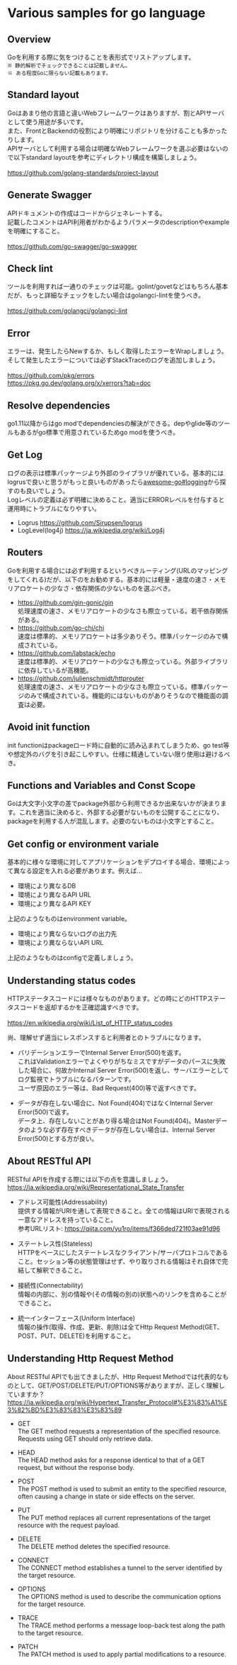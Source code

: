 # Various samples for go language

## Overview
Goを利用する際に気をつけることを表形式でリストアップします。  
`※ 静的解析でチェックできることは記載しません。`  
`※ ある程度Goに限らない記載もあります。`  

## Standard layout  
Goはあまり他の言語と違いWebフレームワークはありますが、割とAPIサーバとして使う用途が多いです。  
また、FrontとBackendの役割により明確にリポジトリを分けることも多かったりします。  
APIサーバとして利用する場合は明確なWebフレームワークを選ぶ必要はないので以下standard layoutを参考にディレクトリ構成を構築しましょう。  
\
https://github.com/golang-standards/project-layout

## Generate Swagger  
APIドキュメントの作成はコードからジェネレートする。  
記載したコメントはAPI利用者がわかるようパラメータのdescriptionやexampleを明確にすること。  
\
https://github.com/go-swagger/go-swagger

## Check lint  
ツールを利用すれば一通りのチェックは可能。golint/govetなどはもちろん基本だが、もっと詳細なチェックをしたい場合はgolangci-lintを使うべき。  
\
https://github.com/golangci/golangci-lint

## Error  
エラーは、発生したらNewするか、もしく取得したエラーをWrapしましょう。そして発生したエラーについては必ずStackTraceのログを追加しましょう。  
\
https://github.com/pkg/errors  
https://pkg.go.dev/golang.org/x/xerrors?tab=doc  

## Resolve dependencies
go1.11以降からはgo modでdependenciesの解決ができる。depやglide等のツールもあるがgo標準で用意されているためgo modを使うべき。

## Get Log
ログの表示は標準パッケージより外部のライブラリが優れている。基本的にはlogrusで良いと思うがもっと良いものがあったら[awesome-go#logging](https://github.com/avelino/awesome-go#logging)から探すのも良いでしょう。  
Logレベルの定義は必ず明確に決めること。適当にERRORレベルを付与すると運用時にトラブルになりやすい。  
- Logrus
https://github.com/Sirupsen/logrus
- LogLevel(log4j)
https://ja.wikipedia.org/wiki/Log4j

## Routers
Goを利用する場合には必ず利用するというべきルーティング(URLのマッピングをしてくれる)だが、以下のをお勧めする。基本的には軽量・速度の速さ・メモリアロケートの少なさ・依存関係の少ないものを選ぶべき。  
- https://github.com/gin-gonic/gin  
処理速度の速さ、メモリアロケートの少なさも際立っている。若干依存関係がある。
- https://github.com/go-chi/chi  
速度は標準的、メモリアロケートは多少ありそう。標準パッケージのみで構成されている。
- https://github.com/labstack/echo  
速度は標準的、メモリアロケートの少なさも際立っている。外部ライブラリに依存しているが高機能。
- https://github.com/julienschmidt/httprouter  
処理速度の速さ、メモリアロケートの少なさも際立っている。標準パッケージのみで構成されている。機能的にはないものがありそうなので機能面の調査は必要。

## Avoid init function
init functionはpackageロード時に自動的に読み込まれてしまうため、go test等や想定外のバグを引き起こしやすい。仕様に精通していない限り使用は避けるべき。

## Functions and Variables and Const Scope
Goは大文字小文字の差でpackage外部から利用できるか出来ないかが決まります。これを適当に決めると、外部する必要がないものを公開することになり、packageを利用する人が混乱します。必要のないものは小文字とすること。

## Get config or environment variale
基本的に様々な環境に対してアプリケーションをデプロイする場合、環境によって異なる設定を入れる必要があります。例えば...

- 環境により異なるDB
- 環境により異なるAPI URL
- 環境により異なるAPI KEY

上記のようなものはenvironment variable。

- 環境により異ならないログの出力先
- 環境により異ならないAPI URL

上記のようなものはconfigで定義しましょう。

## Understanding status codes
HTTPステータスコードには様々なものがあります。どの時にどのHTTPステータスコードを返却するかを正確認識すべきです。  
\
https://en.wikipedia.org/wiki/List_of_HTTP_status_codes

尚、理解せず適当にレスポンスすると利用者とのトラブルになります。

- バリデーションエラーでInternal Server Error(500)を返す。  
これはValidationエラーでよくやりがちなミスですがデータのパースに失敗した場合に、何故かInternal Server Error(500)を返し、サーバエラーとしてログ監視でトラブルになるパターンです。  
ユーザ原因のエラー等は、Bad Request(400)等で返すべきです。  

- データが存在しない場合に、Not Found(404)ではなくInternal Server Error(500)で返す。  
データ上、存在しないことがあり得る場合はNot Found(404)。Masterデータのような必ず存在すべきデータが存在しない場合は、Internal Server Error(500)とする方が良い。

## About RESTful API
RESTful APIを作成する際には以下の点を意識しましょう。
\
https://ja.wikipedia.org/wiki/Representational_State_Transfer

- アドレス可能性(Addressability)  
提供する情報がURIを通して表現できること。全ての情報はURIで表現される一意なアドレスを持っていること。  
参考URLリスト: https://qiita.com/yu1ro/items/f366ded721f03ae91d96

- ステートレス性(Stateless)  
HTTPをベースにしたステートレスなクライアント/サーバプロトコルであること。セッション等の状態管理はせず、やり取りされる情報はそれ自体で完結して解釈できること。

- 接続性(Connectability)  
情報の内部に、別の情報や(その情報の別の)状態へのリンクを含めることができること。

- 統一インターフェース(Uniform Interface)  
情報の操作(取得、作成、更新、削除)は全てHttp Request Method(GET、POST、PUT、DELETE)を利用すること。

## Understanding Http Request Method
About RESTful APIでも出てきましたが、Http Request Methodでは代表的なものとして、GET/POST/DELETE/PUT/OPTIONS等がありますが、正しく理解していますか？  
https://ja.wikipedia.org/wiki/Hypertext_Transfer_Protocol#%E3%83%A1%E3%82%BD%E3%83%83%E3%83%89

- GET  
The GET method requests a representation of the specified resource. Requests using GET should only retrieve data.

- HEAD  
The HEAD method asks for a response identical to that of a GET request, but without the response body.

- POST  
The POST method is used to submit an entity to the specified resource, often causing a change in state or side effects on the server.

- PUT  
The PUT method replaces all current representations of the target resource with the request payload.

- DELETE  
The DELETE method deletes the specified resource.

- CONNECT  
The CONNECT method establishes a tunnel to the server identified by the target resource.

- OPTIONS  
The OPTIONS method is used to describe the communication options for the target resource.

- TRACE  
The TRACE method performs a message loop-back test along the path to the target resource.

- PATCH  
The PATCH method is used to apply partial modifications to a resource.

